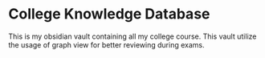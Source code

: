 # College Knowledge Database

This is my obsidian vault containing all my college course.
This vault utilize the usage of graph view for better reviewing during exams.
